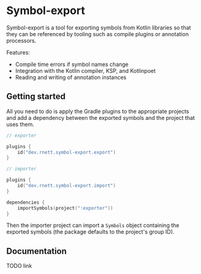 # Symbol-export

Symbol-export is a tool for exporting symbols from Kotlin libraries so that they can be referenced by tooling such as compile plugins or annotation processors.

Features:

- Compile time errors if symbol names change
- Integration with the Kotlin compiler, KSP, and Kotlinpoet
- Reading and writing of annotation instances

## Getting started

All you need to do is apply the Gradle plugins to the appropriate projects and add a dependency between the exported symbols and the project that uses them.

```kotlin
// exporter

plugins {
    id("dev.rnett.symbol-export.export")
}
```

```kotlin
// importer

plugins {
    id("dev.rnett.symbol-export.import")
}

dependencies {
    importSymbols(project(":exporter"))
}
```

Then the importer project can import a `Symbols` object containing the exported symbols (the package defaults to the project's group ID).

## Documentation

TODO link